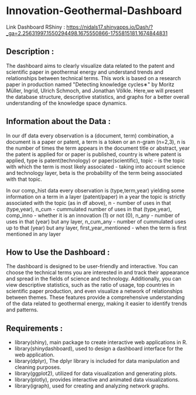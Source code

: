 # Innovation-Geothermal-Dashboard 

Link Dashboard RShiny : https://nidals17.shinyapps.io/Dash/?_ga=2.25631997.1550294498.1675550866-1755815181.1674844831
 
## Description :

The dashboard aims to clearly visualize data related to the patent and scientific paper in geothermal energy and understand trends and relationships between technical terms. 
This work is based on a research paper in production named "Detecting knowledge cycles∗" by Moritz Müller, Ingrid, Ulrich Schmoch, and Jonathan Völkle. 
Here,we will present the database structure, descriptive statistics, and graphs for a better overall understanding of the knowledge space dynamics. 

## Information about the Data :

In our df data every observation is a (document, term) combination, a document is a paper or patent, a term is a token or an n-gram (n=2,3), n is the number of times the term appears in the document title or abstract, year the patent is applied for or paper is published, country is where patent is applied, type is patent(technology) or paper(scientific), topic - is the topic with which the term is most likely associated - taking into account science and technology layer, beta is the probability of the term being associated with that topic.

In our comp_hist data every observation is (type,term,year) yielding some information on a term in a layer (patent/paper) in a year the topic is strictly associated with the topic (as in df above), n - number of uses in that (type,year), n_cum - cummulated number of uses in that (type,year), comp_inno - whether it is an innovation (1) or not (0), n_any - number of uses in that (year) but any layer, n_cum_any - number of cummulated uses up to that (year) but any layer, first_year_mentioned - when the term is first mentioned in any layer



## How to Use the Dashboard :

The dashboard is designed to be user-friendly and interactive. 
You can choose the technical terms you are interested in and track their appearance and spread in the fields of science and technology. 
Additionally, you can view descriptive statistics, such as the ratio of usage, top countries in scientific paper production, and even visualize a network of relationships between themes. 
These features provide a comprehensive understanding of the data related to geothermal energy, making it easier to identify trends and patterns.

## Requirements : 

* library(shiny), main package to create interactive web applications in R. 
* library(shinydashboard), used to design a dashboard interface for the web application.
* library(dplyr), The dplyr library is included for data manipulation and cleaning purposes.
* library(ggplot2), utilized for data visualization and generating plots.
* library(plotly), provides interactive and animated data visualizations.
* library(igraph), used for creating and analyzing network graphs.

